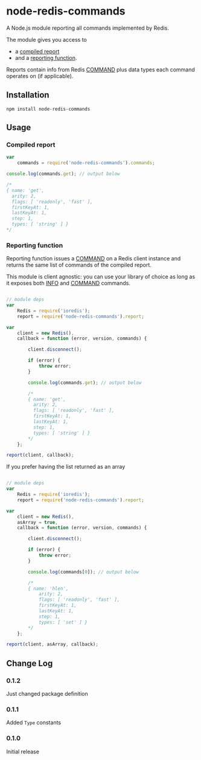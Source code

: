 # node-redis-commands

A Node.js module reporting all commands implemented by Redis.

The module gives you access to

* a [compiled report](#compiledReport)
* and a [reporting function](#reportingFunction).

Reports contain info from Redis [COMMAND](http://redis.io/commands/command) plus data types each command operates on (if applicable).

## Installation

```
npm install node-redis-commands
```

## Usage

### Compiled report <a name="compiledReport"></a>

```javascript
var
    commands = require('node-redis-commands').commands;

console.log(commands.get); // output below

/*
{ name: 'get',
  arity: 2,
  flags: [ 'readonly', 'fast' ],
  firstKeyAt: 1,
  lastKeyAt: 1,
  step: 1,
  types: [ 'string' ] }
*/
```

### Reporting function <a name="reportingFunction"></a>

Reporting function issues a [COMMAND](http://redis.io/commands/command) on a Redis client instance and returns the same list of commands of the compiled report.

This module is client agnostic: you can use your library of choice as long as it exposes both [INFO](http://redis.io/commands/info) and [COMMAND](http://redis.io/commands/command) commands.

```javascript

// module deps
var
    Redis = require('ioredis');
    report = require('node-redis-commands').report;

var
    client = new Redis(),
    callback = function (error, version, commands) {

        client.disconnect();

        if (error) {
            throw error;
        }

        console.log(commands.get); // output below

        /*
        { name: 'get',
          arity: 2,
          flags: [ 'readonly', 'fast' ],
          firstKeyAt: 1,
          lastKeyAt: 1,
          step: 1,
          types: [ 'string' ] }
        */
    };

report(client, callback);
```

If you prefer having the list returned as an array

```javascript

// module deps
var
    Redis = require('ioredis');
    report = require('node-redis-commands').report;

var
    client = new Redis(),
    asArray = true,
    callback = function (error, version, commands) {

        client.disconnect();

        if (error) {
            throw error;
        }

        console.log(commands[0]); // output below

        /*
        { name: 'hlen',
            arity: 2,
            flags: [ 'readonly', 'fast' ],
            firstKeyAt: 1,
            lastKeyAt: 1,
            step: 1,
            types: [ 'set' ] }
        */
    };

report(client, asArray, callback);
```

## Change Log

### 0.1.2

Just changed package definition

### 0.1.1

Added `Type` constants

### 0.1.0

Initial release
